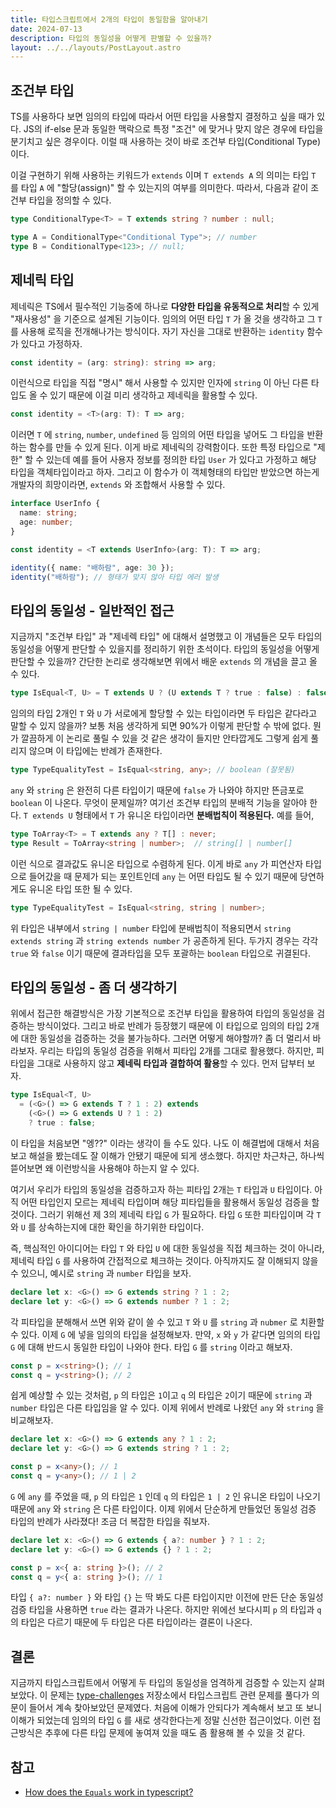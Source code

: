 ```yaml
---
title: 타입스크립트에서 2개의 타입이 동일함을 알아내기
date: 2024-07-13
description: 타입의 동일성을 어떻게 판별할 수 있을까?
layout: ../../layouts/PostLayout.astro
---
```


## 조건부 타입

TS를 사용하다 보면 임의의 타입에 따라서 어떤 타입을 사용할지 결정하고 싶을 때가 있다. JS의 if-else 문과 동일한 맥락으로 특정 "조건" 에 맞거나 맞지 않은 경우에 타입을 분기치고 싶은 경우이다. 이럴 때 사용하는 것이 바로 조건부 타입(Conditional Type)이다.

이걸 구현하기 위해 사용하는 키워드가 `extends` 이며 `T extends A` 의 의미는 타입 `T` 를 타입 `A` 에 "할당(assign)" 할 수 있는지의 여부를 의미한다. 따라서, 다음과 같이 조건부 타입을 정의할 수 있다.

```ts
type ConditionalType<T> = T extends string ? number : null;

type A = ConditionalType<"Conditional Type">; // number
type B = ConditionalType<123>; // null;
```

## 제네릭 타입

제네릭은 TS에서 필수적인 기능중에 하나로 **다양한 타입을 유동적으로 처리**할 수 있게 "재사용성" 을 기준으로 설계된 기능이다. 임의의 어떤 타입 `T` 가 올 것을 생각하고 그 `T` 를 사용해 로직을 전개해나가는 방식이다. 자기 자신을 그대로 반환하는 `identity` 함수가 있다고 가정하자.

```ts
const identity = (arg: string): string => arg;
```

이런식으로 타입을 직접 "명시" 해서 사용할 수 있지만 인자에 `string` 이 아닌 다른 타입도 올 수 있기 때문에 이걸 미리 생각하고 제네릭을 활용할 수 있다.

```ts
const identity = <T>(arg: T): T => arg;
```

이러면 `T` 에 `string`, `number`, `undefined` 등 임의의 어떤 타입을 넣어도 그 타입을 반환하는 함수를 만들 수 있게 된다. 이게 바로 제네릭의 강력함이다. 또한 특정 타입으로 "제한" 할 수 있는데 예를 들어 사용자 정보를 정의한 타입 `User` 가 있다고 가정하고 해당 타입을 객체타입이라고 하자. 그리고 이 함수가 이 객체형태의 타입만 받았으면 하는게 개발자의 희망이라면, `extends` 와 조합해서 사용할 수 있다.

```ts
interface UserInfo {
  name: string;
  age: number;
}

const identity = <T extends UserInfo>(arg: T): T => arg;

identity({ name: "배하람", age: 30 });
identity("배하람"); // 형태가 맞지 않아 타입 에러 발생
```

## 타입의 동일성 - 일반적인 접근

지금까지 "조건부 타입" 과 "제네렉 타입" 에 대해서 설명했고 이 개념들은 모두 타입의 동일성을 어떻게 판단할 수 있을지를 정리하기 위한 초석이다. 타입의 동일성을 어떻게 판단할 수 있을까? 간단한 논리로 생각해보면 위에서 배운 `extends` 의 개념을 끌고 올 수 있다.

```ts
type IsEqual<T, U> = T extends U ? (U extends T ? true : false) : false;
```

임의의 타입 2개인 `T` 와 `U` 가 서로에게 할당할 수 있는 타입이라면 두 타입은 같다라고 말할 수 있지 않을까? 보통 처음 생각하게 되면 90%가 이렇게 판단할 수 밖에 없다. 뭔가 깔끔하게 이 논리로 풀릴 수 있을 것 같은 생각이 들지만 안타깝게도 그렇게 쉽게 풀리지 않으며 이 타입에는 반례가 존재한다.

```ts
type TypeEqualityTest = IsEqual<string, any>; // boolean (잘못됨)
```

`any` 와 `string` 은 완전히 다른 타입이기 때문에 `false` 가 나와야 하지만 뜬금포로 `boolean` 이 나온다. 무엇이 문제일까? 여기선 조건부 타입의 분배적 기능을 알아야 한다. `T extends U` 형태에서 `T` 가 유니온 타입이라면 **분배법칙이 적용된다.** 예를 들어,

```ts
type ToArray<T> = T extends any ? T[] : never;
type Result = ToArray<string | number>;  // string[] | number[] 
```

이런 식으로 결과값도 유니온 타입으로 수렴하게 된다. 이게 바로 `any` 가 피연산자 타입으로 들어갔을 때 문제가 되는 포인트인데 `any` 는 어떤 타입도 될 수 있기 때문에 당연하게도 유니온 타입 또한 될 수 있다.

```ts
type TypeEqualityTest = IsEqual<string, string | number>;
```

위 타입은 내부에서 `string | number` 타입에 분배법칙이 적용되면서 `string extends string` 과 `string extends number` 가 공존하게 된다. 두가지 경우는 각각 `true` 와 `false` 이기 때문에 결과타입을 모두 포괄하는 `boolean` 타입으로 귀결된다.

## 타입의 동일성 - 좀 더 생각하기

위에서 접근한 해결방식은 가장 기본적으로 조건부 타입을 활용하여 타입의 동일성을 검증하는 방식이었다.
그리고 바로 반례가 등장했기 때문에 이 타입으로 임의의 타입 2개에 대한 동일성을 검증하는 것을 불가능하다.
그러면 어떻게 해야할까? 좀 더 멀리서 바라보자. 우리는 타입의 동일성 검증을 위해서 피타입 2개를 그대로 활용했다.
하지만, 피타입을 그대로 사용하지 않고 **제네릭 타입과 결합하여 활용**할 수 있다. 먼저 답부터 보자.

```ts
type IsEqual<T, U>
  = (<G>() => G extends T ? 1 : 2) extends
    (<G>() => G extends U ? 1 : 2) 
    ? true : false;
```

이 타입을 처음보면 "엥??" 이라는 생각이 들 수도 있다. 나도 이 해결법에 대해서 처음 보고 해설을 봤는데도 잘 이해가 안됐기 때문에 되게 생소했다.
하지만 차근차근, 하나씩 뜯어보면 왜 이런방식을 사용해야 하는지 알 수 있다.

여기서 우리가 타입의 동일성을 검증하고자 하는 피타입 2개는 `T` 타입과 `U` 타입이다. 아직 어떤 타입인지 모르는 제네릭 타입이며 해당 피타입들을 활용해서 동일성 검증을 할 것이다. 그러기 위해선 제 3의 제네릭 타입 `G` 가 필요하다. 타입 `G` 또한 피타입이며 각 `T` 와 `U` 를 상속하는지에 대한 확인을 하기위한 타입이다.

즉, 핵심적인 아이디어는 타입 `T` 와 타입 `U` 에 대한 동일성을 직접 체크하는 것이 아니라, 제네릭 타입 `G` 를 사용하여 간접적으로 체크하는 것이다. 아직까지도 잘 이해되지 않을 수 있으니, 예시로 `string` 과 `number` 타입을 보자.

```ts
declare let x: <G>() => G extends string ? 1 : 2;
declare let y: <G>() => G extends number ? 1 : 2;
```

각 피타입을 분해해서 쓰면 위와 같이 쓸 수 있고 `T` 와 `U` 를 `string` 과 `nubmer` 로 치환할 수 있다.
이제 `G` 에 넣을 임의의 타입을 설정해보자. 만약, `x` 와 `y` 가 같다면 임의의 타입 `G` 에 대해 반드시 동일한 타입이 나와야 한다. 타입 `G` 를 `string` 이라고 해보자.

```ts
const p = x<string>(); // 1
const q = y<string>(); // 2
```

쉽게 예상할 수 있는 것처럼, `p` 의 타입은 `1`이고 `q` 의 타입은 `2`이기 때문에 `string` 과 `number` 타입은 다른 타입임을 알 수 있다.
이제 위에서 반례로 나왔던 `any` 와 `string` 을 비교해보자.

```ts
declare let x: <G>() => G extends any ? 1 : 2;
declare let y: <G>() => G extends string ? 1 : 2;

const p = x<any>(); // 1
const q = y<any>(); // 1 | 2
```

`G` 에 `any` 를 주었을 때, `p` 의 타입은 `1` 인데 `q` 의 타입은 `1 | 2` 인 유니온 타입이 나오기 때문에 `any` 와 `string` 은 다른 타입이다.
이제 위에서 단순하게 만들었던 동일성 검증 타입의 반례가 사라졌다! 조금 더 복잡한 타입을 줘보자.

```ts
declare let x: <G>() => G extends { a?: number } ? 1 : 2;
declare let y: <G>() => G extends {} ? 1 : 2;

const p = x<{ a: string }>(); // 2
const q = y<{ a: string }>(); // 1
```

타입 `{ a?: number }` 와 타입 `{}` 는 딱 봐도 다른 타입이지만 이전에 만든 단순 동일성검증 타입을 사용하면 `true` 라는 결과가 나온다.
하지만 위에선 보다시피 `p` 의 타입과 `q` 의 타입은 다르기 때문에 두 타입은 다른 타입이라는 결론이 나온다.

## 결론

지금까지 타입스크립트에서 어떻게 두 타입의 동일성을 엄격하게 검증할 수 있는지 살펴보았다.
이 문제는 [type-challenges](https://github.com/type-challenges/type-challenges) 저장소에서 타입스크립트 관련 문제를 풀다가 의문이 들어서 계속 찾아보았던 문제였다. 처음에 이해가 안되다가 계속해서 보고 또 보니 이해가 되었는데 임의의 타입 `G` 를 새로 생각한다는게 정말 신선한 접근이었다. 이런 접근방식은 추후에 다른 타입 문제에 놓여져 있을 때도 좀 활용해 볼 수 있을 것 같다.


## 참고

- [How does the `Equals` work in typescript?](https://stackoverflow.com/questions/68961864/how-does-the-equals-work-in-typescript)